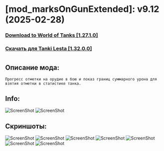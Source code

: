 # [mod_marksOnGunExtended]: v9.12 (2025-02-28)
### [**Download to World of Tanks [1.27.1.0]**](https://github.com/spoter/spoter-mods/releases/download/v7/mod_marksOnGunExtended.zip)
### [**Скачать для Tanki Lesta [1.32.0.0]**](https://github.com/spoter/spoter-mods/releases/download/v7/mod_marksOnGunExtended_RU.zip)
#
## Описание мода:
    Прогресс отметки на орудие в бою и показ границ суммарного урона для взятия отметки в статистике танка.

## Info:
![ScreenShot](./ui_extended.png) ![ScreenShot](./ui_simple.png)

## Скриншоты:
![ScreenShot](./screen.jpg)
![ScreenShot](./screen1.jpg)
![ScreenShot](./screen2.jpg)
![ScreenShot](./screen3.jpg)
![ScreenShot](./screen4.jpg)
![ScreenShot](./screen5.jpg)
![ScreenShot](./screen6.jpg)
